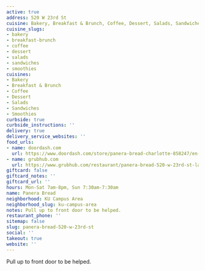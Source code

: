 ```yaml
---
active: true
address: 520 W 23rd St
cuisine: Bakery, Breakfast & Brunch, Coffee, Dessert, Salads, Sandwiches, Smoothies
cuisine_slugs:
- bakery
- breakfast-brunch
- coffee
- dessert
- salads
- sandwiches
- smoothies
cuisines:
- Bakery
- Breakfast & Brunch
- Coffee
- Dessert
- Salads
- Sandwiches
- Smoothies
curbside: true
curbside_instructions: ''
delivery: true
delivery_service_websites: ''
food_urls:
- name: doordash.com
  url: https://www.doordash.com/store/panera-bread-charlotte-858247/en-US
- name: grubhub.com
  url: https://www.grubhub.com/restaurant/panera-bread-520-w-23rd-st-lawrence/1328445
giftcard: false
giftcard_notes: ''
giftcard_url: ''
hours: Mon-Sat 7am-8pm, Sun 7:30am-7:30am
name: Panera Bread
neighborhood: KU Campus Area
neighborhood_slug: ku-campus-area
notes: Pull up to front door to be helped.
restaurant_phone: ''
sitemap: false
slug: panera-bread-520-w-23rd-st
social: ''
takeout: true
website: ''
---
```


Pull up to front door to be helped.